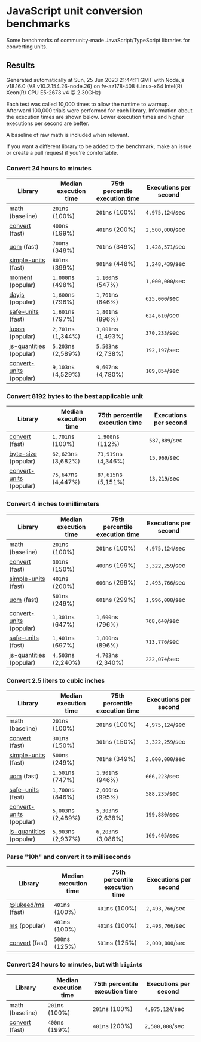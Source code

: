 # JavaScript unit conversion benchmarks

Some benchmarks of community-made JavaScript/TypeScript libraries for converting units.

## Results

<!-- beginblock(results) -->

Generated automatically at Sun, 25 Jun 2023 21:44:11 GMT with Node.js v18.16.0 (V8 v10.2.154.26-node.26) on fv-az178-408 (Linux-x64 Intel(R) Xeon(R) CPU E5-2673 v4 @ 2.30GHz)

Each test was called 10,000 times to allow the runtime to warmup.
Afterward 100,000 trials were performed for each library.
Information about the execution times are shown below.
Lower execution times and higher executions per second are better.

A baseline of raw math is included when relevant.

If you want a different library to be added to the benchmark, make an issue or create a pull request if you're comfortable.

### Convert 24 hours to minutes

| Library                                                            | Median execution time | 75th percentile execution time | Executions per second |
| ------------------------------------------------------------------ | --------------------- | ------------------------------ | --------------------- |
| math (baseline)                                                    | `201`ns (100%)        | `201`ns (100%)                 | `4,975,124`/sec       |
| [convert](https://npmjs.com/package/convert) (fast)                | `400`ns (199%)        | `401`ns (200%)                 | `2,500,000`/sec       |
| [uom](https://npmjs.com/package/uom) (fast)                        | `700`ns (348%)        | `701`ns (349%)                 | `1,428,571`/sec       |
| [simple-units](https://npmjs.com/package/simple-units) (fast)      | `801`ns (399%)        | `901`ns (448%)                 | `1,248,439`/sec       |
| [moment](https://npmjs.com/package/moment) (popular)               | `1,000`ns (498%)      | `1,100`ns (547%)               | `1,000,000`/sec       |
| [dayjs](https://npmjs.com/package/dayjs) (popular)                 | `1,600`ns (796%)      | `1,701`ns (846%)               | `625,000`/sec         |
| [safe-units](https://npmjs.com/package/safe-units) (fast)          | `1,601`ns (797%)      | `1,801`ns (896%)               | `624,610`/sec         |
| [luxon](https://npmjs.com/package/luxon) (popular)                 | `2,701`ns (1,344%)    | `3,001`ns (1,493%)             | `370,233`/sec         |
| [js-quantities](https://npmjs.com/package/js-quantities) (popular) | `5,203`ns (2,589%)    | `5,503`ns (2,738%)             | `192,197`/sec         |
| [convert-units](https://npmjs.com/package/convert-units) (popular) | `9,103`ns (4,529%)    | `9,607`ns (4,780%)             | `109,854`/sec         |

### Convert 8192 bytes to the best applicable unit

| Library                                                            | Median execution time | 75th percentile execution time | Executions per second |
| ------------------------------------------------------------------ | --------------------- | ------------------------------ | --------------------- |
| [convert](https://npmjs.com/package/convert) (fast)                | `1,701`ns (100%)      | `1,900`ns (112%)               | `587,889`/sec         |
| [byte-size](https://npmjs.com/package/byte-size) (popular)         | `62,623`ns (3,682%)   | `73,919`ns (4,346%)            | `15,969`/sec          |
| [convert-units](https://npmjs.com/package/convert-units) (popular) | `75,647`ns (4,447%)   | `87,615`ns (5,151%)            | `13,219`/sec          |

### Convert 4 inches to millimeters

| Library                                                            | Median execution time | 75th percentile execution time | Executions per second |
| ------------------------------------------------------------------ | --------------------- | ------------------------------ | --------------------- |
| math (baseline)                                                    | `201`ns (100%)        | `201`ns (100%)                 | `4,975,124`/sec       |
| [convert](https://npmjs.com/package/convert) (fast)                | `301`ns (150%)        | `400`ns (199%)                 | `3,322,259`/sec       |
| [simple-units](https://npmjs.com/package/simple-units) (fast)      | `401`ns (200%)        | `600`ns (299%)                 | `2,493,766`/sec       |
| [uom](https://npmjs.com/package/uom) (fast)                        | `501`ns (249%)        | `601`ns (299%)                 | `1,996,008`/sec       |
| [convert-units](https://npmjs.com/package/convert-units) (popular) | `1,301`ns (647%)      | `1,600`ns (796%)               | `768,640`/sec         |
| [safe-units](https://npmjs.com/package/safe-units) (fast)          | `1,401`ns (697%)      | `1,800`ns (896%)               | `713,776`/sec         |
| [js-quantities](https://npmjs.com/package/js-quantities) (popular) | `4,503`ns (2,240%)    | `4,703`ns (2,340%)             | `222,074`/sec         |

### Convert 2.5 liters to cubic inches

| Library                                                            | Median execution time | 75th percentile execution time | Executions per second |
| ------------------------------------------------------------------ | --------------------- | ------------------------------ | --------------------- |
| math (baseline)                                                    | `201`ns (100%)        | `201`ns (100%)                 | `4,975,124`/sec       |
| [convert](https://npmjs.com/package/convert) (fast)                | `301`ns (150%)        | `301`ns (150%)                 | `3,322,259`/sec       |
| [simple-units](https://npmjs.com/package/simple-units) (fast)      | `500`ns (249%)        | `701`ns (349%)                 | `2,000,000`/sec       |
| [uom](https://npmjs.com/package/uom) (fast)                        | `1,501`ns (747%)      | `1,901`ns (946%)               | `666,223`/sec         |
| [safe-units](https://npmjs.com/package/safe-units) (fast)          | `1,700`ns (846%)      | `2,000`ns (995%)               | `588,235`/sec         |
| [convert-units](https://npmjs.com/package/convert-units) (popular) | `5,003`ns (2,489%)    | `5,303`ns (2,638%)             | `199,880`/sec         |
| [js-quantities](https://npmjs.com/package/js-quantities) (popular) | `5,903`ns (2,937%)    | `6,203`ns (3,086%)             | `169,405`/sec         |

### Parse "10h" and convert it to milliseconds

| Library                                                   | Median execution time | 75th percentile execution time | Executions per second |
| --------------------------------------------------------- | --------------------- | ------------------------------ | --------------------- |
| [@lukeed/ms](https://npmjs.com/package/@lukeed/ms) (fast) | `401`ns (100%)        | `401`ns (100%)                 | `2,493,766`/sec       |
| [ms](https://npmjs.com/package/ms) (popular)              | `401`ns (100%)        | `401`ns (100%)                 | `2,493,766`/sec       |
| [convert](https://npmjs.com/package/convert) (fast)       | `500`ns (125%)        | `501`ns (125%)                 | `2,000,000`/sec       |

### Convert 24 hours to minutes, but with `bigint`s

| Library                                             | Median execution time | 75th percentile execution time | Executions per second |
| --------------------------------------------------- | --------------------- | ------------------------------ | --------------------- |
| math (baseline)                                     | `201`ns (100%)        | `201`ns (100%)                 | `4,975,124`/sec       |
| [convert](https://npmjs.com/package/convert) (fast) | `400`ns (199%)        | `401`ns (200%)                 | `2,500,000`/sec       |

<!-- endblock(results) -->
